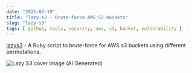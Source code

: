 ```yaml
---
date: "2025-02-19"
title: "lazy-s3 - Brute-force AWS S3 buckets"
slug: "lazy-s3"
tags: [ github, tools, security, aws, s3, bucket, vulnerability ]
---
```




[lazys3][1] - A Ruby script to brute-force for AWS s3 buckets using different permutations.

![Lazy S3 cover image (AI Generated)][2]



   [1]: https://github.com/nahamsec/lazys3
   [2]: /saves/2025/02/images/lazy-s3.png
